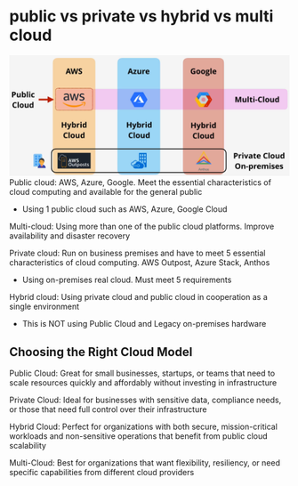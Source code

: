 # public vs private vs hybrid vs multi cloud

![alt text](./img/1.png)
Public cloud: AWS, Azure, Google. Meet the essential characteristics of cloud computing and available for the general public

- Using 1 public cloud such as AWS, Azure, Google Cloud

Multi-cloud: Using more than one of the public cloud platforms. Improve availability and disaster recovery

Private cloud: Run on business premises and have to meet 5 essential characteristics of cloud computing. AWS Outpost, Azure Stack, Anthos

- Using on-premises real cloud. Must meet 5 requirements

Hybrid cloud: Using private cloud and public cloud in cooperation as a single environment

- This is NOT using Public Cloud and Legacy on-premises hardware

## Choosing the Right Cloud Model

Public Cloud: Great for small businesses, startups, or teams that need to scale resources quickly and affordably without investing in infrastructure

Private Cloud: Ideal for businesses with sensitive data, compliance needs, or those that need full control over their infrastructure

Hybrid Cloud: Perfect for organizations with both secure, mission-critical workloads and non-sensitive operations that benefit from public cloud scalability

Multi-Cloud: Best for organizations that want flexibility, resiliency, or need specific capabilities from different cloud providers
